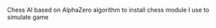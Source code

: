 Chess AI based on AlphaZero algorithm
<pip install chess> to install chess module I use to simulate game
